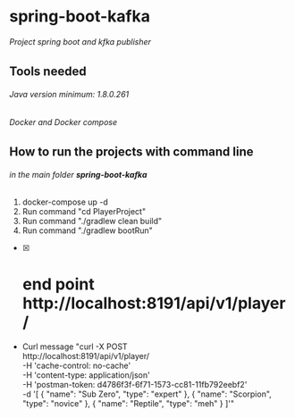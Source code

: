 # spring-boot-kafka
###### Project spring boot and kfka publisher
## Tools needed
###### Java version minimum: 1.8.0.261
###### Docker and Docker compose

##  How to run the projects with command line
###### in the main folder  **spring-boot-kafka**
1.  docker-compose up -d
2.  Run command "cd PlayerProject"
3.  Run command "./gradlew clean build"
4.  Run command "./gradlew bootRun"

- [x] # end point http://localhost:8191/api/v1/player/

- Curl message
"curl -X POST \
  http://localhost:8191/api/v1/player/ \
  -H 'cache-control: no-cache' \
  -H 'content-type: application/json' \
  -H 'postman-token: d4786f3f-6f71-1573-cc81-11fb792eebf2' \
  -d '[
    {
      "name": "Sub Zero",
      "type": "expert"
    },
    {
      "name": "Scorpion",
      "type": "novice"
    },
    {
      "name": "Reptile",
      "type": "meh"
    }
  ]'"



